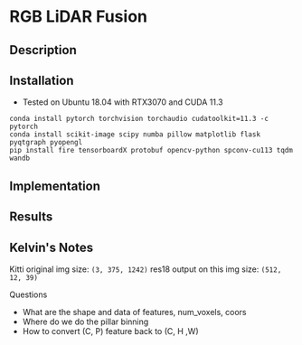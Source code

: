 # RGB LiDAR Fusion

## Description

## Installation

- Tested on Ubuntu 18.04 with RTX3070 and CUDA 11.3

```commandline
conda install pytorch torchvision torchaudio cudatoolkit=11.3 -c pytorch
conda install scikit-image scipy numba pillow matplotlib flask pyqtgraph pyopengl
pip install fire tensorboardX protobuf opencv-python spconv-cu113 tqdm wandb
```

## Implementation

## Results


## Kelvin's Notes

Kitti original img size: `(3, 375, 1242)`
res18 output on this img size: `(512, 12, 39)`

Questions
- What are the shape and data of features, num_voxels, coors
- Where do we do the pillar binning
- How to convert (C, P) feature back to (C, H ,W)

